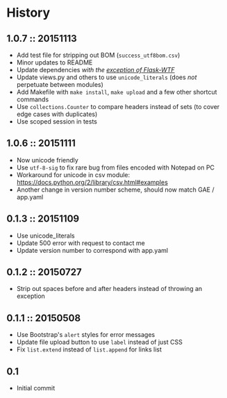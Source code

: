 # History

## 1.0.7 :: 20151113

- Add test file for stripping out BOM (`success_utf8bom.csv`)
- Minor updates to README
- Update dependencies *with the [exception of Flask-WTF](https://github.com/lepture/flask-wtf/commit/b1d77ea962128e8d3b32b9ebea4c36a7cd1b5157#commitcomment-14374763)*
- Update views.py and others to use `unicode_literals` (does *not* perpetuate between modules)
- Add Makefile with `make install`, `make upload` and a few other shortcut commands
- Use `collections.Counter` to compare headers instead of sets (to cover edge cases with duplicates)
- Use scoped session in tests

## 1.0.6 :: 20151111

- Now unicode friendly
- Use `utf-8-sig` to fix rare bug from files encoded with Notepad on PC
- Workaround for unicode in csv module: <https://docs.python.org/2/library/csv.html#examples>
- Another change in version number scheme, should now match GAE / app.yaml

## 0.1.3 :: 20151109

- Use unicode_literals
- Update 500 error with request to contact me
- Update version number to correspond with app.yaml

## 0.1.2 :: 20150727

- Strip out spaces before and after headers instead of throwing an exception

## 0.1.1 :: 20150508

- Use Bootstrap's `alert` styles for error messages
- Update file upload button to use `label` instead of just CSS
- Fix `list.extend` instead of `list.append` for links list

## 0.1

- Initial commit
